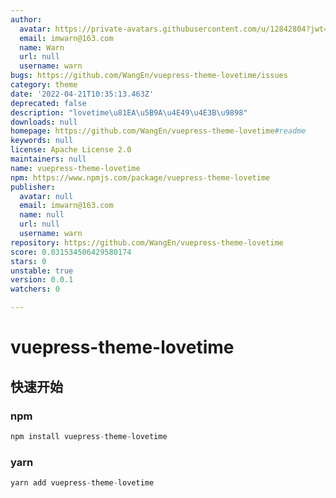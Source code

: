 ```yaml
---
author:
  avatar: https://private-avatars.githubusercontent.com/u/12842804?jwt=eyJhbGciOiJIUzI1NiIsInR5cCI6IkpXVCJ9.eyJpc3MiOiJnaXRodWIuY29tIiwiYXVkIjoicmF3LmdpdGh1YnVzZXJjb250ZW50LmNvbSIsImtleSI6ImtleTEiLCJleHAiOjE3MzQ2NzIxODAsIm5iZiI6MTczNDY3MDk4MCwicGF0aCI6Ii91LzEyODQyODA0In0.C66XXX2V7caJM31lBd60oo3ye8NEq7msHfQ1op-r4AA&v=4
  email: imwarn@163.com
  name: Warn
  url: null
  username: warn
bugs: https://github.com/WangEn/vuepress-theme-lovetime/issues
category: theme
date: '2022-04-21T10:35:13.463Z'
deprecated: false
description: "lovetime\u81EA\u5B9A\u4E49\u4E3B\u9898"
downloads: null
homepage: https://github.com/WangEn/vuepress-theme-lovetime#readme
keywords: null
license: Apache License 2.0
maintainers: null
name: vuepress-theme-lovetime
npm: https://www.npmjs.com/package/vuepress-theme-lovetime
publisher:
  avatar: null
  email: imwarn@163.com
  name: null
  url: null
  username: warn
repository: https://github.com/WangEn/vuepress-theme-lovetime
score: 0.031534506429580174
stars: 0
unstable: true
version: 0.0.1
watchers: 0

---
```


# vuepress-theme-lovetime

## 快速开始
### npm

``` javascript
npm install vuepress-theme-lovetime
```

### yarn
``` javascript
yarn add vuepress-theme-lovetime
```